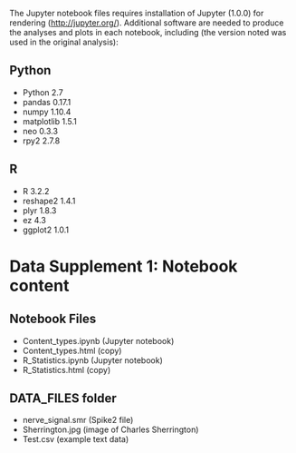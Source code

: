 The Jupyter notebook files requires installation of Jupyter (1.0.0) for rendering (http://jupyter.org/). Additional software are needed to produce the analyses and plots in each notebook, including (the version noted was used in the original analysis):

## Python
* Python 2.7
* pandas 0.17.1
* numpy 1.10.4
* matplotlib 1.5.1
* neo 0.3.3
* rpy2 2.7.8

## R
* R 3.2.2
* reshape2 1.4.1
* plyr 1.8.3
* ez 4.3
* ggplot2 1.0.1

# Data Supplement 1: Notebook content

## Notebook Files
* Content_types.ipynb (Jupyter notebook)
* Content_types.html (copy)
* R_Statistics.ipynb (Jupyter notebook)  
* R_Statistics.html (copy)

## DATA_FILES folder
* nerve_signal.smr (Spike2 file)        
* Sherrington.jpg (image of Charles Sherrington)
* Test.csv (example text data)
